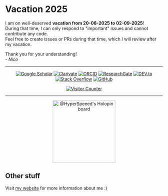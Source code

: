 # Vacation 2025

I am on well-deserved **vacation from 20-08-2025 to 02-09-2025**!  
During that time, I can only respond to "important" issues and cannot contribute any code.  
Feel free to create issues or PRs during that time, which I will review after my vacation.

Thank you for your understanding!  
*- Nico*

---

<p align="center">
    <a href="https://scholar.google.com/citations?user=ZIxgpOEAAAAJ" target="_blank"><img alt="Google Scholar" src="https://img.shields.io/badge/-Google%20Scholar-8888ff?style=flat-square&logo=Google%20Scholar&logoColor=white"></a>
    <a href="https://www.webofscience.com/wos/author/record/2786889" target="_blank"><img alt="Clarivate" src="https://img.shields.io/badge/-Web%20of%20Science-29527a?style=flat-square&logo=Clarivate&logoColor=white"></a>
    <a href="https://orcid.org/0000-0003-0181-7648" target="_blank"><img alt="ORCID" src="https://img.shields.io/badge/-ORCID-A6CE39?style=flat-square&logo=ORCID&logoColor=white"></a>
    <a href="https://www.researchgate.net/profile/Nico_Mexis" target="_blank"><img alt="ResearchGate" src="https://img.shields.io/badge/-ResearchGate-00CCBB?style=flat-square&logo=ResearchGate&logoColor=white"></a>
    <a href="https://dev.to/thexxturboxx" target="_blank"><img alt="DEV.to" src="https://img.shields.io/badge/-DEV.to-000000?style=flat-square&logo=DEV.to&logoColor=white"></a>
    <a href="https://stackoverflow.com/users/5894824/thexxturboxx" target="_blank"><img alt="Stack Overflow" src="https://img.shields.io/badge/-Stack%20Overflow-FE7A16?style=flat-square&logo=Stack-Overflow&logoColor=white"></a>
    <a href="https://github.com/ThexXTURBOXx" target="_blank"><img alt="GitHub" src="https://img.shields.io/badge/-@ThexXTURBOXx-000000?style=flat-square&logo=GitHub&logoColor=white"></a>
</p>

<p align="center">
    <a href="https://github.com/ThexXTURBOXx"><img alt="Visitor Counter" src="https://komarev.com/ghpvc/?username=ThexXTURBOXx&style=flat-square&color=red"></a>
</p>

---


<!--## Open Source

Open Source is my life! Look at all my contributions below!


<p align="center">
  <a href="https://github.com/ThexXTURBOXx"><img src="https://github-profile-trophy.vercel.app/?username=ThexXTURBOXx&row=1&theme=tokyonight&no-bg=true" alt="ThexXTURBOXx's stats" /></a>
</p>

<p align="center">
  <a href="https://github.com/ThexXTURBOXx"><img src="https://github-readme-streak-stats-olive-one.vercel.app/?user=ThexXTURBOXx&theme=tokyonight&background=00000000" alt="ThexXTURBOXx's stats" /></a>
</p>

---

<p align="center">
  <a href="https://github.com/ThexXTURBOXx"><img src="https://github-readme-stats-thexxturboxx.vercel.app/api/top-langs?username=ThexXTURBOXx&count_private=true&show_icons=true&locale=en&layout=compact&theme=tokyonight&bg_color=00000000" alt="ThexXTURBOXx's stats" height="200" /></a>&nbsp;&nbsp;&nbsp;
  <a href="https://github.com/ThexXTURBOXx"><img src="https://github-readme-stats-thexxturboxx.vercel.app/api?username=ThexXTURBOXx&show_icons=true&locale=en&include_all_commits=true&theme=tokyonight&bg_color=00000000" alt="ThexXTURBOXx's stats" height="200" /></a>
</p>

----->

<p align="center">
  <a href="https://holopin.io/@HyperSpeeed"><img src="https://holopin.io/api/user/board?user=HyperSpeeed" alt="@HyperSpeeed's Holopin board" height="200" /></a>
</p>


## Other stuff

Visit [my website](https://nmexis.me/) for more information about me :)
